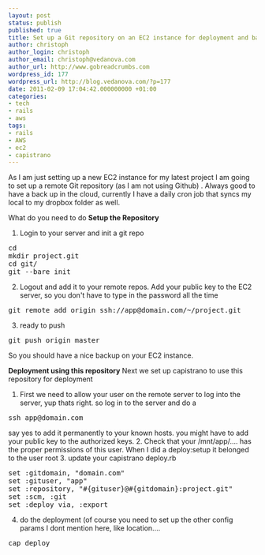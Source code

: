 ```yaml
---
layout: post
status: publish
published: true
title: Set up a Git repository on an EC2 instance for deployment and backup
author: christoph
author_login: christoph
author_email: christoph@vedanova.com
author_url: http://www.gobreadcrumbs.com
wordpress_id: 177
wordpress_url: http://blog.vedanova.com/?p=177
date: 2011-02-09 17:04:42.000000000 +01:00
categories:
- tech
- rails
- aws
tags:
- rails
- AWS
- ec2
- capistrano
---
```

As I am just setting up a new EC2 instance for my latest project I am going to set up a remote Git repository (as I am not using Github) . Always good to have a back up in the cloud, currently I have a daily cron job that syncs my local to my dropbox folder as well.

What do you need to do
<strong>Setup the Repository</strong>
1. Login to your server and init a git repo
<pre>cd
mkdir project.git
cd git/
git --bare init</pre>
2. Logout and add it to your remote repos. Add your public key to the EC2 server, so you don't have to type in the password all the time
<pre>git remote add origin ssh://app@domain.com/~/project.git
</pre>
3. ready to push
<pre>git push origin master</pre>
So you should have a nice backup on your EC2 instance.

<strong>Deployment using this repository</strong>
Next we set up capistrano to use this repository for deployment
1. First we need to allow your user on the remote server to log into the server, yup thats right.
so log in to the server and do a
<pre>ssh app@domain.com</pre>
say yes to add it permanently to your known hosts. you might have to add your public key to the authorized keys.
2. Check that your /mnt/app/.... has the proper permissions of this user. When I did a deploy:setup it belonged to the user root
3. update your capistrano deploy.rb
<pre>
set :gitdomain, "domain.com"
set :gituser, "app"
set :repository, "#{gituser}@#{gitdomain}:project.git"
set :scm, :git
set :deploy_via, :export
</pre>
4. do the deployment (of course you need to set up the other config params I dont mention here, like location....
<pre>cap deploy</pre>


